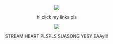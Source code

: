 <p align="center"> <img src=https://komarev.com/ghpvc/?username=wavetoivy&color=8d8f91&style=flat-square&label=💿>
<p align="center"> 
  hi click my links pls
 
 <p align="center"> 
<img src="https://i.pinimg.com/736x/63/f4/c7/63f4c77a51b027168df6698e225f1375.jpg" <p/>
<p align="center"> STREAM HEART PLSPLS SUASONG YESY EAAy!!!

 

